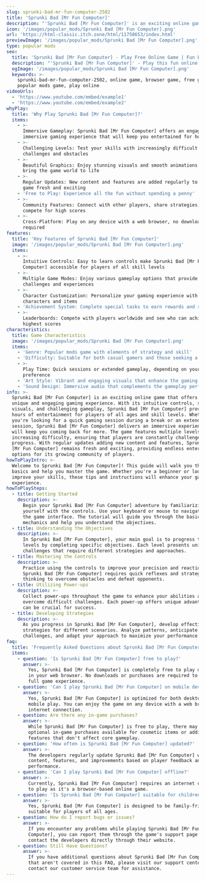 ```yaml
---
slug: sprunki-bad-mr-fun-computer-2502
title: 'Sprunki Bad [Mr Fun Computer]'
description: "'Sprunki Bad [Mr Fun Computer]' is an exciting online game. Play for free directly in your browser!"
icon: '/images/popular_mods/Sprunki Bad [Mr Fun Computer].png'
url: 'https://html-classic.itch.zone/html/11750653/index.html'
previewImage: '/images/popular_mods/Sprunki Bad [Mr Fun Computer].png'
type: popular mods
seo:
  title: 'Sprunki Bad [Mr Fun Computer] - Play Free Online Game | Fun Browser Games'
  description: "'Sprunki Bad [Mr Fun Computer]' - Play this fun online game for free in your browser. No download required!"
  ogImage: '/images/popular_mods/Sprunki Bad [Mr Fun Computer].png'
  keywords: >-
    sprunki-bad-mr-fun-computer-2502, online game, browser game, free game,
    popular mods game, play online
videoUrls:
  - 'https://www.youtube.com/embed/example1'
  - 'https://www.youtube.com/embed/example2'
whyPlay:
  title: 'Why Play Sprunki Bad [Mr Fun Computer]?'
  items:
    - >-
      Immersive Gameplay: Sprunki Bad [Mr Fun Computer] offers an engaging and
      immersive gaming experience that will keep you entertained for hours
    - >-
      Challenging Levels: Test your skills with increasingly difficult
      challenges and obstacles
    - >-
      Beautiful Graphics: Enjoy stunning visuals and smooth animations that
      bring the game world to life
    - >-
      Regular Updates: New content and features are added regularly to keep the
      game fresh and exciting
    - 'Free to Play: Experience all the fun without spending a penny'
    - >-
      Community Features: Connect with other players, share strategies, and
      compete for high scores
    - >-
      Cross-Platform: Play on any device with a web browser, no downloads
      required
features:
  title: 'Key Features of Sprunki Bad [Mr Fun Computer]'
  image: '/images/popular_mods/Sprunki Bad [Mr Fun Computer].png'
  items:
    - >-
      Intuitive Controls: Easy to learn controls make Sprunki Bad [Mr Fun
      Computer] accessible for players of all skill levels
    - >-
      Multiple Game Modes: Enjoy various gameplay options that provide different
      challenges and experiences
    - >-
      Character Customization: Personalize your gaming experience with unique
      characters and items
    - 'Achievement System: Complete special tasks to earn rewards and recognition'
    - >-
      Leaderboards: Compete with players worldwide and see who can achieve the
      highest scores
characteristics:
  title: Game Characteristics
  image: '/images/popular_mods/Sprunki Bad [Mr Fun Computer].png'
  items:
    - 'Genre: Popular mods game with elements of strategy and skill'
    - 'Difficulty: Suitable for both casual gamers and those seeking a challenge'
    - >-
      Play Time: Quick sessions or extended gameplay, depending on your
      preference
    - 'Art Style: Vibrant and engaging visuals that enhance the gaming experience'
    - 'Sound Design: Immersive audio that complements the gameplay perfectly'
info: >-
  Sprunki Bad [Mr Fun Computer] is an exciting online game that offers players a
  unique and engaging gaming experience. With its intuitive controls, stunning
  visuals, and challenging gameplay, Sprunki Bad [Mr Fun Computer] provides
  hours of entertainment for players of all ages and skill levels. Whether
  you're looking for a quick gaming session during a break or an extended play
  session, Sprunki Bad [Mr Fun Computer] delivers an immersive experience that
  will keep you coming back for more. The game features multiple levels of
  increasing difficulty, ensuring that players are constantly challenged as they
  progress. With regular updates adding new content and features, Sprunki Bad
  [Mr Fun Computer] remains fresh and exciting, providing endless entertainment
  options for its growing community of players.
howToPlayIntro: >-
  Welcome to Sprunki Bad [Mr Fun Computer]! This guide will walk you through the
  basics and help you master the game. Whether you're a beginner or looking to
  improve your skills, these tips and instructions will enhance your gaming
  experience.
howToPlaySteps:
  - title: Getting Started
    description: >-
      Begin your Sprunki Bad [Mr Fun Computer] adventure by familiarizing
      yourself with the controls. Use your keyboard or mouse to navigate through
      the game interface. The tutorial will guide you through the basic
      mechanics and help you understand the objectives.
  - title: Understanding the Objectives
    description: >-
      In Sprunki Bad [Mr Fun Computer], your main goal is to progress through
      levels by completing specific objectives. Each level presents unique
      challenges that require different strategies and approaches.
  - title: Mastering the Controls
    description: >-
      Practice using the controls to improve your precision and reaction time.
      Sprunki Bad [Mr Fun Computer] requires quick reflexes and strategic
      thinking to overcome obstacles and defeat opponents.
  - title: Utilizing Power-ups
    description: >-
      Collect power-ups throughout the game to enhance your abilities and
      overcome difficult challenges. Each power-up offers unique advantages that
      can be crucial for success.
  - title: Developing Strategies
    description: >-
      As you progress in Sprunki Bad [Mr Fun Computer], develop effective
      strategies for different scenarios. Analyze patterns, anticipate
      challenges, and adapt your approach to maximize your performance.
faq:
  title: 'Frequently Asked Questions about Sprunki Bad [Mr Fun Computer]'
  items:
    - question: 'Is Sprunki Bad [Mr Fun Computer] free to play?'
      answer: >-
        Yes, Sprunki Bad [Mr Fun Computer] is completely free to play directly
        in your web browser. No downloads or purchases are required to enjoy the
        full game experience.
    - question: 'Can I play Sprunki Bad [Mr Fun Computer] on mobile devices?'
      answer: >-
        Yes, Sprunki Bad [Mr Fun Computer] is optimized for both desktop and
        mobile play. You can enjoy the game on any device with a web browser and
        internet connection.
    - question: Are there any in-game purchases?
      answer: >-
        While Sprunki Bad [Mr Fun Computer] is free to play, there may be
        optional in-game purchases available for cosmetic items or additional
        features that don't affect core gameplay.
    - question: 'How often is Sprunki Bad [Mr Fun Computer] updated?'
      answer: >-
        The developers regularly update Sprunki Bad [Mr Fun Computer] with new
        content, features, and improvements based on player feedback and game
        performance.
    - question: 'Can I play Sprunki Bad [Mr Fun Computer] offline?'
      answer: >-
        Currently, Sprunki Bad [Mr Fun Computer] requires an internet connection
        to play as it's a browser-based online game.
    - question: 'Is Sprunki Bad [Mr Fun Computer] suitable for children?'
      answer: >-
        Yes, Sprunki Bad [Mr Fun Computer] is designed to be family-friendly and
        suitable for players of all ages.
    - question: How do I report bugs or issues?
      answer: >-
        If you encounter any problems while playing Sprunki Bad [Mr Fun
        Computer], you can report them through the game's support page or
        contact the developers directly through their website.
    - question: Still Have Questions?
      answer: >-
        If you have additional questions about Sprunki Bad [Mr Fun Computer]
        that aren't covered in this FAQ, please visit our support center or
        contact our customer service team for assistance.
---
```


